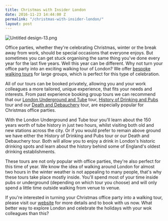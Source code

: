 ```yaml
---
title: Christmas with Insider London
date: 2016-11-23 14:44:00 Z
permalink: "/christmas-with-insider-london/"
layout: post
---
```


![Untitled design-13.png](/uploads/Untitled%20design-13.png)

Office parties, whether they're celebrating Christmas, winter or the break away from work, should be special occasions that everyone enjoys. But sometimes you can get stuck organising the same thing you've done every year for the last five years. Well this year can be different. Why not turn your office party into an exciting walking tour of London? We offer [bespoke walking tours](http://www.insider-london.co.uk/special-occasions/) for large groups, which is perfect for this type of celebration.  
 
All of our tours can be booked privately, allowing you and your work colleagues a more tailored, unique experience, that fits your needs and interests. From past experience booking group tours we can recommend that our [London Underground and Tube](http://www.insider-london.co.uk/tours/london-underground-and-tube-tour/) tour, [History of Drinking and Pubs](http://www.insider-london.co.uk/tours/history-of-drinking-and-pubs/) tour and our [Death and Debauchery](www.insider-london.co.uk/tours/the-death-and-debauchery-tour/) tour, are especially popular for Christmas office parties.  
 
With the London Underground and Tube tour you'll learn about the 150 years worth of tube history in just two hours, whilst visiting both old and new stations across the city. Or if you would prefer to remain above ground we have either the History of Drinking and Pubs tour or our Death and Debauchery tour. Both will allow you to enjoy a drink in London's historic drinking spots and learn about the history behind some of England's oldest drinking establishments. 
 
These tours are not only popular with office parties, they're also perfect for this time of year. We know the idea of walking around London for almost two hours in the winter weather is not appealing to many people, that's why these tours take place mostly inside. You'll spend most of your time inside pubs or underground (depending on which tour you choose) and will only spend a little time outside walking from venue to venue.  
 
If you're interested in turning your Christmas office party into a walking tour, please visit our [website](http://www.insider-london.co.uk) for more details and to book with us now. What better way to explore London and celebrate the holidays with your wok colleagues than this?